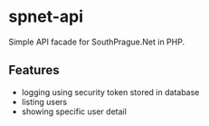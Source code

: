 spnet-api
=========

Simple API facade for SouthPrague.Net in PHP.

Features
--------
- logging using security token stored in database
- listing users
- showing specific user detail
